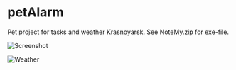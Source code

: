 # petAlarm
Pet project for tasks and weather Krasnoyarsk. See NoteMy.zip for exe-file.

![Screenshot](https://github.com/Pavel-Robot/petAlarm/assets/50141984/0f9ee32c-05b9-4063-9058-3e90bbb7cfbf)


![Weather](https://github.com/Pavel-Robot/petAlarm/assets/50141984/7a568e88-4f00-43e2-8ed3-5dae8bb142ff)

